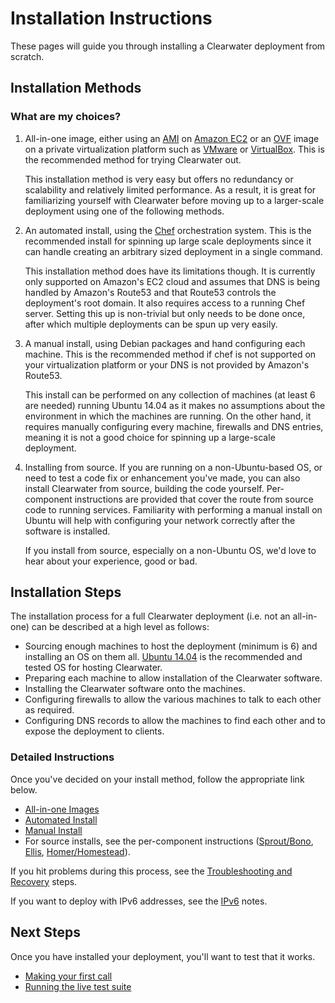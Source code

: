 # Installation Instructions

These pages will guide you through installing a Clearwater deployment from scratch.

## Installation Methods

### What are my choices?

1. All-in-one image, either using an [AMI](https://aws.amazon.com/amis/) on [Amazon EC2](http://aws.amazon.com/ec2/) or an [OVF](http://dmtf.org/standards/ovf) image on a private virtualization platform such as [VMware](http://www.vmware.com/) or [VirtualBox](https://www.virtualbox.org/).  This is the recommended method for trying Clearwater out.

    This installation method is very easy but offers no redundancy or scalability and relatively limited performance.  As a result, it is great for familiarizing yourself with Clearwater before moving up to a larger-scale deployment using one of the following methods.

2. An automated install, using the [Chef](http://www.opscode.com/chef/) orchestration system.  This is the recommended install for spinning up large scale deployments since it can handle creating an arbitrary sized deployment in a single command.

    This installation method does have its limitations though.  It is currently only supported on Amazon's EC2 cloud and assumes that DNS is being handled by Amazon's Route53 and that Route53 controls the deployment's root domain.  It also requires access to a running Chef server.  Setting this up is non-trivial but only needs to be done once, after which multiple deployments can be spun up very easily.

3. A manual install, using Debian packages and hand configuring each machine.  This is the recommended method if chef is not supported on your virtualization platform or your DNS is not provided by Amazon's Route53.

    This install can be performed on any collection of machines (at least 6 are needed) running Ubuntu 14.04 as it makes no assumptions about the environment in which the machines are running.  On the other hand, it requires manually configuring every machine, firewalls and DNS entries, meaning it is not a good choice for spinning up a large-scale deployment.

4. Installing from source.  If you are running on a non-Ubuntu-based OS, or need to test a code fix or enhancement you've made, you can also install Clearwater from source, building the code yourself.  Per-component instructions are provided that cover the route from source code to running services.  Familiarity with performing a manual install on Ubuntu will help with configuring your network correctly after the software is installed.

    If you install from source, especially on a non-Ubuntu OS, we'd love to hear about your experience, good or bad.

## Installation Steps

The installation process for a full Clearwater deployment (i.e. not an all-in-one) can be described at a high level as follows:

* Sourcing enough machines to host the deployment (minimum is 6) and installing an OS on them all.  [Ubuntu 14.04](http://releases.ubuntu.com/trusty/) is the recommended and tested OS for hosting Clearwater.
* Preparing each machine to allow installation of the Clearwater software.
* Installing the Clearwater software onto the machines.
* Configuring firewalls to allow the various machines to talk to each other as required.
* Configuring DNS records to allow the machines to find each other and to expose the deployment to clients.

### Detailed Instructions

Once you've decided on your install method, follow the appropriate link below.

* [All-in-one Images](All_in_one_Images.md)
* [Automated Install](Automated_Install.md)
* [Manual Install](Manual_Install.md)
* For source installs, see the per-component instructions ([Sprout/Bono](https://github.com/Metaswitch/sprout/blob/master/docs/Development.md), [Ellis](https://github.com/Metaswitch/ellis/blob/master/docs/development.md), [Homer/Homestead](https://github.com/Metaswitch/crest/blob/master/docs/development.md)).

If you hit problems during this process, see the [Troubleshooting and Recovery](Troubleshooting_and_Recovery.md) steps.

If you want to deploy with IPv6 addresses, see the [IPv6](IPv6.md) notes.

## Next Steps

Once you have installed your deployment, you'll want to test that it works.

* [Making your first call](Making_your_first_call.md)
* [Running the live test suite](Running_the_live_tests.md)
